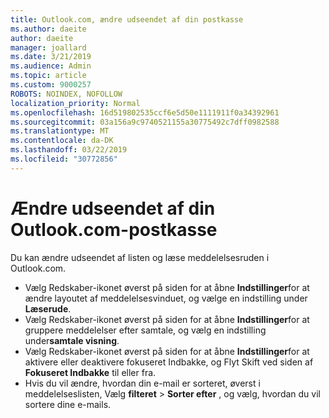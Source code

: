 ```yaml
---
title: Outlook.com, ændre udseendet af din postkasse
ms.author: daeite
author: daeite
manager: joallard
ms.date: 3/21/2019
ms.audience: Admin
ms.topic: article
ms.custom: 9000257
ROBOTS: NOINDEX, NOFOLLOW
localization_priority: Normal
ms.openlocfilehash: 16d519802535ccf6e5d50e1111911f0a34392961
ms.sourcegitcommit: 03a156a9c9740521155a30775492c7dff0982588
ms.translationtype: MT
ms.contentlocale: da-DK
ms.lasthandoff: 03/22/2019
ms.locfileid: "30772856"
---
```

# <a name="change-the-look-of-your-outlookcom-mailbox"></a>Ændre udseendet af din Outlook.com-postkasse

Du kan ændre udseendet af listen og læse meddelelsesruden i Outlook.com.

- Vælg Redskaber-ikonet øverst på siden for at åbne **Indstillinger**for at ændre layoutet af meddelelsesvinduet, og vælge en indstilling under **Læserude**.
- Vælg Redskaber-ikonet øverst på siden for at åbne **Indstillinger**for at gruppere meddelelser efter samtale, og vælg en indstilling under**samtale visning**.
- Vælg Redskaber-ikonet øverst på siden for at åbne **Indstillinger**for at aktivere eller deaktivere fokuseret Indbakke, og Flyt Skift ved siden af **Fokuseret Indbakke** til eller fra.
- Hvis du vil ændre, hvordan din e-mail er sorteret, øverst i meddelelseslisten, Vælg **filteret** > **Sorter efter** , og vælg, hvordan du vil sortere dine e-mails.